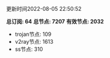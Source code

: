 更新时间2022-08-05 22:50:52

**总订阅: 64**
**总节点: 7207**
**有效节点: 2032**
- trojan节点: 109
- v2ray节点: 1613
- ss节点: 310
